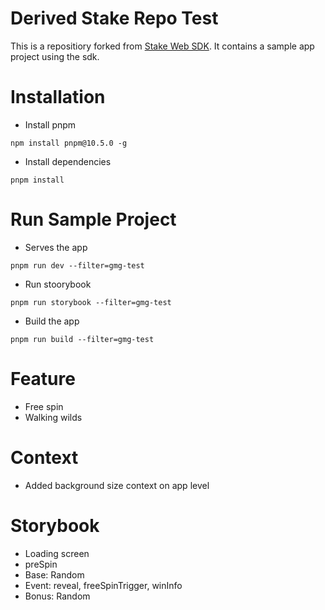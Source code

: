 # Derived Stake Repo Test

This is a repositiory forked from [Stake Web SDK](https://github.com/StakeEngine/web-sdk). It contains a sample app project using the sdk.

# Installation

- Install pnpm
```
npm install pnpm@10.5.0 -g
```

- Install dependencies
```
pnpm install
```

# Run Sample Project

- Serves the app
```
pnpm run dev --filter=gmg-test
```

- Run stoorybook
```
pnpm run storybook --filter=gmg-test
```

- Build the app
```
pnpm run build --filter=gmg-test
```

# Feature

- Free spin
- Walking wilds

# Context

- Added background size context on app level

# Storybook
- Loading screen
- preSpin
- Base: Random
- Event: reveal, freeSpinTrigger, winInfo
- Bonus: Random

